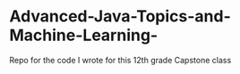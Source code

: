 # Advanced-Java-Topics-and-Machine-Learning-
Repo for the code I wrote for this 12th grade Capstone class
